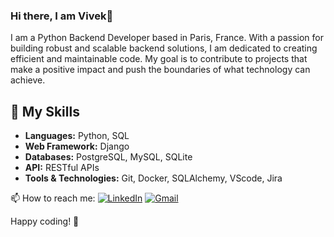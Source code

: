 ### Hi there, I am Vivek👋

I am a Python Backend Developer based in Paris, France. With a passion for building robust and scalable backend solutions, I am dedicated to creating efficient and maintainable code. My goal is to contribute to projects that make a positive impact and push the boundaries of what technology can achieve.

## 🚀 My Skills

- **Languages:** Python, SQL
- **Web Framework:** Django
- **Databases:** PostgreSQL, MySQL, SQLite
- **API:** RESTful APIs
- **Tools & Technologies:** Git, Docker, SQLAlchemy, VScode, Jira

📫 How to reach me: [![LinkedIn](https://img.shields.io/badge/LinkedIn-%230077B5.svg?&style=for-the-badge&logo=linkedin&logoColor=white)](https://www.linkedin.com/in/vivek-patil-6a0b84160/) [![Gmail](https://img.shields.io/badge/Gmail-%23D14836.svg?&style=for-the-badge&logo=gmail&logoColor=white)](mailto:vivekpatil81400@gmail.com)

Happy coding! 🚀
